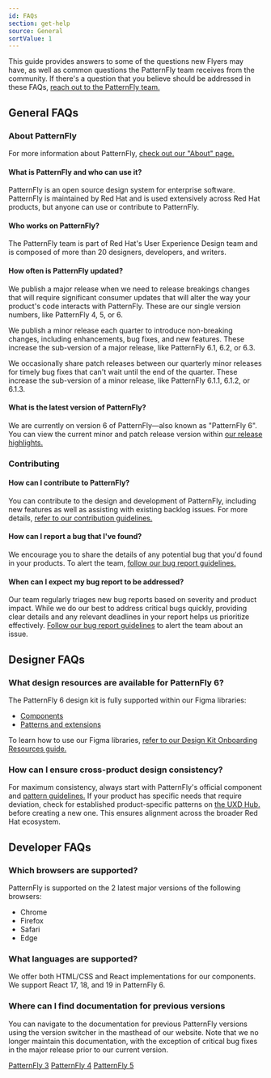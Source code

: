 ```yaml
---
id: FAQs
section: get-help
source: General
sortValue: 1
---
```


This guide provides answers to some of the questions new Flyers may have, as well as common questions the PatternFly team receives from the community. If there's a question that you believe should be addressed in these FAQs, [reach out to the PatternFly team.](/get-help/contact-us)

## General FAQs

### About PatternFly 

For more information about PatternFly, [check out our "About" page.](/get-started/about-patternfly)

#### What is PatternFly and who can use it? 

PatternFly is an open source design system for enterprise software. PatternFly is maintained by Red Hat and is used extensively across Red Hat products, but anyone can use or contribute to PatternFly. 

#### Who works on PatternFly?

The PatternFly team is part of Red Hat's User Experience Design team and is composed of more than 20 designers, developers, and writers. 

#### How often is PatternFly updated? 

We publish a major release when we need to release breakings changes that will require significant consumer updates that will alter the way your product's code interacts with PatternFly. These are our single version numbers, like PatternFly 4, 5, or 6.

We publish a minor release each quarter to introduce non-breaking changes, including enhancements, bug fixes, and new features. These increase the sub-version of a major release, like PatternFly 6.1, 6.2, or 6.3.

We occasionally share patch releases between our quarterly minor releases for timely bug fixes that can't wait until the end of the quarter. These increase the sub-version of a minor release, like PatternFly 6.1.1, 6.1.2, or 6.1.3.

#### What is the latest version of PatternFly?

We are currently on version 6 of PatternFly&mdash;also known as "PatternFly 6". You can view the current minor and patch release version within [our release highlights.](https://www.patternfly.org/get-started/release-highlights)

### Contributing 

#### How can I contribute to PatternFly? 

You can contribute to the design and development of PatternFly, including new features as well as assisting with existing backlog issues. For more details, [refer to our contribution guidelines.](/get-involved/contribute)

#### How can I report a bug that I've found? 

We encourage you to share the details of any potential bug that you'd found in your products. To alert the team, [follow our bug report guidelines.](/get-help/report-a-bug)

#### When can I expect my bug report to be addressed? 

Our team regularly triages new bug reports based on severity and product impact. While we do our best to address critical bugs quickly, providing clear details and any relevant deadlines in your report helps us prioritize effectively. [Follow our bug report guidelines](/get-help/report-a-bug) to alert the team about an issue.

## Designer FAQs

### What design resources are available for PatternFly 6? 

The PatternFly 6 design kit is fully supported within our Figma libraries: 
- [Components](https://www.figma.com/community/file/1357060119827689328/patternfly-6-components) 
- [Patterns and extensions](https://www.figma.com/community/file/1357062621908564852/patternfly-6-patterns-extensions) 

To learn how to use our Figma libraries, [refer to our Design Kit Onboarding Resources guide.](https://www.figma.com/community/file/1357056715773763430/patternfly-6-onboarding-resources)

### How can I ensure cross-product design consistency?

For maximum consistency, always start with PatternFly's official component and [pattern guidelines.](/patterns/about-patterns) If your product has specific needs that require deviation, check for established product-specific patterns on [the UXD Hub.](https://www.uxd-hub.com/) before creating a new one. This ensures alignment across the broader Red Hat ecosystem. 

## Developer FAQs

### Which browsers are supported?

PatternFly is supported on the 2 latest major versions of the following browsers:

- Chrome
- Firefox
- Safari
- Edge

### What languages are supported? 

We offer both HTML/CSS and React implementations for our components. We support React 17, 18, and 19 in PatternFly 6. 

### Where can I find documentation for previous versions

You can navigate to the documentation for previous PatternFly versions using the version switcher in the masthead of our website. Note that we no longer maintain this documentation, with the exception of critical bug fixes in the major release prior to our current version.

[PatternFly 3](https://pf3.patternfly.org/)
[PatternFly 4](https://v4-archive.patternfly.org/v4/)
[PatternFly 5](https://v5-archive.patternfly.org/)